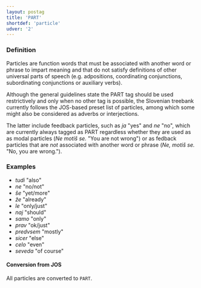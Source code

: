 ```yaml
---
layout: postag
title: 'PART'
shortdef: 'particle'
udver: '2'
---
```


### Definition

Particles are function words that must be associated with another word or phrase to impart meaning and that do not satisfy definitions of other universal parts of speech (e.g. adpositions, coordinating conjunctions, subordinating conjunctions or auxiliary verbs).

Although the general guidelines state the PART tag should be used restrictively and only when no other tag is possible, the Slovenian treebank currently follows the JOS-based preset list of particles, among which some might also be considered as adverbs or interjections. 

The latter include feedback particles, such as _ja_ "yes" and _ne_ "no", which are currently always tagged as PART regardless whether they are used as as modal particles (_Ne motiš se._ "You are not wrong") or as fedback particles that are _not_ associated with another word or phrase (_Ne, motiš se._ "No, you are wrong.").

### Examples

- _tudi_ "also"
- _ne_ "no/not"
- _še_ "yet/more"
- _že_ "already"
- _le_ "only/just"
- _naj_ "should"
- _samo_ "only"
- _prav_ "ok/just"
- _predvsem_ "mostly"
- _sicer_ "else"
- _celo_ "even"
- _seveda_ "of course"

#### Conversion from JOS

All particles are converted to `PART`.
<!-- Interlanguage links updated Út 9. května 2023, 20:03:26 CEST -->
